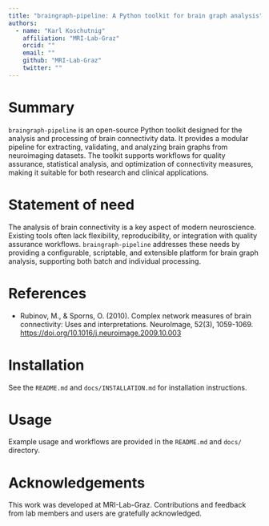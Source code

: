 ```yaml
---
title: "braingraph-pipeline: A Python toolkit for brain graph analysis"
authors:
  - name: "Karl Koschutnig"
    affiliation: "MRI-Lab-Graz"
    orcid: ""
    email: ""
    github: "MRI-Lab-Graz"
    twitter: ""
---
```


# Summary

`braingraph-pipeline` is an open-source Python toolkit designed for the analysis and processing of brain connectivity data. It provides a modular pipeline for extracting, validating, and analyzing brain graphs from neuroimaging datasets. The toolkit supports workflows for quality assurance, statistical analysis, and optimization of connectivity measures, making it suitable for both research and clinical applications.

# Statement of need

The analysis of brain connectivity is a key aspect of modern neuroscience. Existing tools often lack flexibility, reproducibility, or integration with quality assurance workflows. `braingraph-pipeline` addresses these needs by providing a configurable, scriptable, and extensible platform for brain graph analysis, supporting both batch and individual processing.

# References

<!-- Add references to relevant literature, software, or datasets here. Example: -->
- Rubinov, M., & Sporns, O. (2010). Complex network measures of brain connectivity: Uses and interpretations. NeuroImage, 52(3), 1059-1069. https://doi.org/10.1016/j.neuroimage.2009.10.003

# Installation

See the `README.md` and `docs/INSTALLATION.md` for installation instructions.

# Usage

Example usage and workflows are provided in the `README.md` and `docs/` directory.

# Acknowledgements

This work was developed at MRI-Lab-Graz. Contributions and feedback from lab members and users are gratefully acknowledged.
